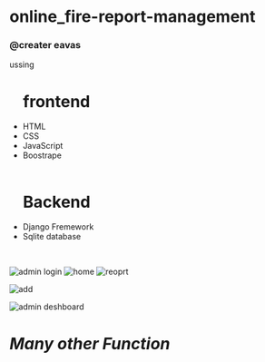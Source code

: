 # <h1>online_fire-report-management</h1>
<h3>@creater eavas</h3>

<p>ussing</p>
<ul class="item1"> 
    <h1>frontend</h1> 
    <li>HTML </li> 
    <li>CSS </li> 
    <li>JavaScript </li> 
     <li>Boostrape</li> 
    <br>
    
</ul>
<ul class="item1"> 
    <h1>Backend </h1> 
    <li> Django Fremework</li> 
    <li>Sqlite database</li> 
     
</ul>
<br>

![admin login](https://user-images.githubusercontent.com/114743961/229755601-35adccaa-bf80-497a-adf2-8ebf0fff495f.jpg)
![home](https://user-images.githubusercontent.com/114743961/229755628-d823316c-32ea-4052-8d19-c53f9386d2b2.jpg)
![reoprt](https://user-images.githubusercontent.com/114743961/229755651-650f07d7-0b7a-44ce-b7f0-35a2f982ad0e.jpg)

![add](https://user-images.githubusercontent.com/114743961/229755533-eba0cdd8-21d6-4cb9-a6a2-50b7f21ccdab.jpg)

![admin deshboard](https://user-images.githubusercontent.com/114743961/229755570-d632c01f-6fab-485a-969c-90fa2c98f96a.jpg)

<h1><i>Many other Function</i></h1>



